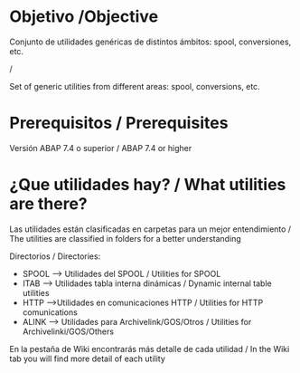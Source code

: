 # Objetivo /Objective
Conjunto de utilidades genéricas de distintos ámbitos: spool, conversiones, etc. 

/ 

Set of generic utilities from different areas: spool, conversions, etc.


# Prerequisitos / Prerequisites

Versión ABAP 7.4 o superior / ABAP 7.4 or higher

# ¿Que utilidades hay? / What utilities are there?

Las utilidades están clasificadas en carpetas para un mejor entendimiento / 
The utilities are classified in folders for a better understanding

Directorios / Directories:

* SPOOL --> Utilidades del SPOOL / Utilities for SPOOL  
* ITAB --> Utilidades tabla interna dinámicas / Dynamic internal table utilities  
* HTTP -->Utilidades en comunicaciones HTTP / Utilities for HTTP comunications
* ALINK --> Utilidades para Archivelink/GOS/Otros / Utilities for Archivelinki/GOS/Others   

En la pestaña de Wiki encontrarás más detalle de cada utilidad / In the Wiki tab you will find more detail of each utility

